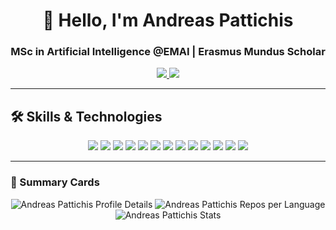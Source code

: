 <h1 align="center">👋 Hello, I'm Andreas Pattichis</h1>
<h3 align="center"> MSc in Artificial Intelligence @EMAI | Erasmus Mundus Scholar </h3>

<p align="center">
  <a href="https://www.linkedin.com/in/andreas-pattichis/" target="_blank">
    <img src="https://img.shields.io/badge/LinkedIn-0077B5?style=for-the-badge&logo=linkedin&logoColor=white"/>
  </a>
  <a href="mailto:andreas.pattichis@outlook.com">
    <img src="https://img.shields.io/badge/Email-D14836?style=for-the-badge&logo=gmail&logoColor=white"/>
  </a>
</p>





---
## 🛠️ Skills & Technologies

<div align="center">
  <img src="https://img.shields.io/badge/Python-3776AB?style=for-the-badge&logo=python&logoColor=white"/>
  <img src="https://img.shields.io/badge/Java-007396?style=for-the-badge&logo=java&logoColor=white"/>
  <img src="https://img.shields.io/badge/C-00599C?style=for-the-badge&logo=c&logoColor=white"/>
  <img src="https://img.shields.io/badge/HTML5-E34F26?style=for-the-badge&logo=html5&logoColor=white"/>
  <img src="https://img.shields.io/badge/CSS3-1572B6?style=for-the-badge&logo=css3&logoColor=white"/>
  <img src="https://img.shields.io/badge/JavaScript-F7DF1E?style=for-the-badge&logo=javascript&logoColor=black"/>
  <img src="https://img.shields.io/badge/SQL-4479A1?style=for-the-badge&logo=sql&logoColor=white"/>
  <img src="https://img.shields.io/badge/TensorFlow-FF6F00?style=for-the-badge&logo=tensorflow&logoColor=white"/>
  <img src="https://img.shields.io/badge/PyTorch-EE4C2C?style=for-the-badge&logo=pytorch&logoColor=white"/>
  <img src="https://img.shields.io/badge/scikit--learn-F7931E?style=for-the-badge&logo=scikit-learn&logoColor=white"/>
  <img src="https://img.shields.io/badge/JAX-FF6F00?style=for-the-badge&logo=jax&logoColor=white"/>
  <img src="https://img.shields.io/badge/Git-F05032?style=for-the-badge&logo=git&logoColor=white"/>
  <img src="https://img.shields.io/badge/Docker-2496ED?style=for-the-badge&logo=docker&logoColor=white"/>
</div>

---


### 🌟 Summary Cards
<p align="center">
  <img src="https://github-profile-summary-cards.vercel.app/api/cards/profile-details?username=andreas-pattichis&theme=dracula" alt="Andreas Pattichis Profile Details"/>
  <img src="https://github-profile-summary-cards.vercel.app/api/cards/repos-per-language?username=andreas-pattichis&theme=dracula" alt="Andreas Pattichis Repos per Language"/>
<!--   <img src="https://github-profile-summary-cards.vercel.app/api/cards/most-commit-language?username=andreas-pattichis&theme=dracula" alt="Andreas Pattichis Most Commit Language"/> -->
  <img src="https://github-profile-summary-cards.vercel.app/api/cards/stats?username=andreas-pattichis&theme=dracula" alt="Andreas Pattichis Stats"/>
<!--   <img src="https://github-profile-summary-cards.vercel.app/api/cards/productive-time?username=andreas-pattichis&theme=dracula&utcOffset=8" alt="Andreas Pattichis Productive Time"/> -->
</p>


